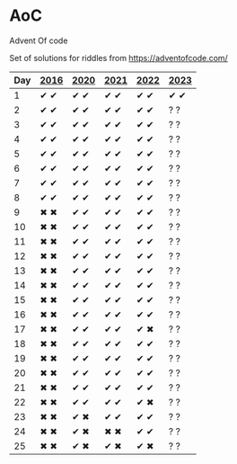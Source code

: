 # AoC
Advent Of code

Set of solutions for riddles from https://adventofcode.com/

| Day | [2016](http://adventofcode.com/2016) | [2020](http://adventofcode.com/2020) | [2021](http://adventofcode.com/2021) | [2022](http://adventofcode.com/2022) | [2023](http://adventofcode.com/2023) |
|-----|--------------------------------------|--------------------------------------|--------------------------------------|--------------------------------------|--------------------------------------|
| 1   | ✔ ✔ | ✔ ✔ | ✔ ✔ | ✔ ✔ | ✔ ✔ |
| 2   | ✔ ✔ | ✔ ✔ | ✔ ✔ | ✔ ✔ | ? ? |
| 3   | ✔ ✔ | ✔ ✔ | ✔ ✔ | ✔ ✔ | ? ? |
| 4   | ✔ ✔ | ✔ ✔ | ✔ ✔ | ✔ ✔ | ? ? |
| 5   | ✔ ✔ | ✔ ✔ | ✔ ✔ | ✔ ✔ | ? ? |
| 6   | ✔ ✔ | ✔ ✔ | ✔ ✔ | ✔ ✔ | ? ? |
| 7   | ✔ ✔ | ✔ ✔ | ✔ ✔ | ✔ ✔ | ? ? |
| 8   | ✔ ✔ | ✔ ✔ | ✔ ✔ | ✔ ✔ | ? ? |
| 9   | ✖ ✖ | ✔ ✔ | ✔ ✔ | ✔ ✔ | ? ? |
| 10  | ✖ ✖ | ✔ ✔ | ✔ ✔ | ✔ ✔ | ? ? |
| 11  | ✖ ✖ | ✔ ✔ | ✔ ✔ | ✔ ✔ | ? ? |
| 12  | ✖ ✖ | ✔ ✔ | ✔ ✔ | ✔ ✔ | ? ? |
| 13  | ✖ ✖ | ✔ ✔ | ✔ ✔ | ✔ ✔ | ? ? |
| 14  | ✖ ✖ | ✔ ✔ | ✔ ✔ | ✔ ✔ | ? ? |
| 15  | ✖ ✖ | ✔ ✔ | ✔ ✔ | ✔ ✔ | ? ? |
| 16  | ✖ ✖ | ✔ ✔ | ✔ ✔ | ✔ ✔ | ? ? |
| 17  | ✖ ✖ | ✔ ✔ | ✔ ✔ | ✔ ✖ | ? ? |
| 18  | ✖ ✖ | ✔ ✔ | ✔ ✔ | ✔ ✔ | ? ? |
| 19  | ✖ ✖ | ✔ ✔ | ✔ ✔ | ✔ ✔ | ? ? |
| 20  | ✖ ✖ | ✔ ✔ | ✔ ✔ | ✔ ✔ | ? ? |
| 21  | ✖ ✖ | ✔ ✔ | ✔ ✔ | ✔ ✔ | ? ? |
| 22  | ✖ ✖ | ✔ ✔ | ✔ ✔ | ✔ ✖ | ? ? |
| 23  | ✖ ✖ | ✔ ✖ | ✔ ✔ | ✔ ✔ | ? ? |
| 24  | ✖ ✖ | ✔ ✖ | ✖ ✖ | ✔ ✔ | ? ? |
| 25  | ✖ ✖ | ✔ ✖ | ✔ ✖ | ✔ ✖ | ? ? |
